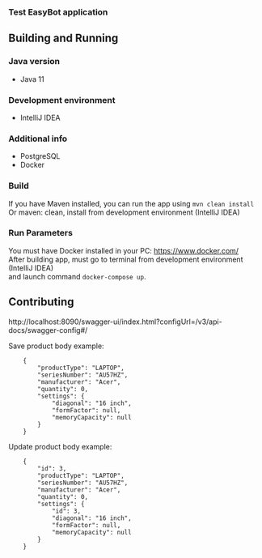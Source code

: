 ### Test EasyBot application
## Building and Running
### Java version
- Java 11
### Development environment
- IntelliJ IDEA
### Additional info
- PostgreSQL
- Docker

### Build
If you have Maven installed, you can run the app using `mvn clean install`
Or maven: clean, install from development environment (IntelliJ IDEA)

### Run Parameters
You must have Docker installed in your PC: https://www.docker.com/  
After building app, must go to terminal from development environment (IntelliJ IDEA)  
and launch command `docker-compose up`.

## Contributing

http://localhost:8090/swagger-ui/index.html?configUrl=/v3/api-docs/swagger-config#/

Save product body example:

        {
            "productType": "LAPTOP",
            "seriesNumber": "AU57HZ",
            "manufacturer": "Acer",
            "quantity": 0,
            "settings": {
                "diagonal": "16 inch",
                "formFactor": null,
                "memoryCapacity": null
            }
        }

Update product body example:


        {
            "id": 3,
            "productType": "LAPTOP",
            "seriesNumber": "AU57HZ",
            "manufacturer": "Acer",
            "quantity": 0,
            "settings": {
                "id": 3,
                "diagonal": "16 inch",
                "formFactor": null,
                "memoryCapacity": null
            }
        }